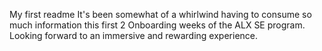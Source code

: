 My first readme
It's been somewhat of a whirlwind having to consume so much information this first 2 Onboarding weeks of the ALX SE program.
Looking forward to an immersive and rewarding experience.
